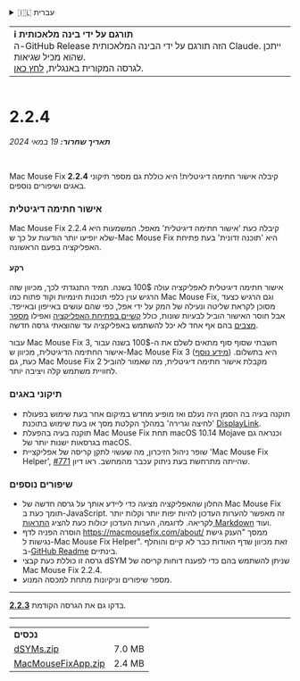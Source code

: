 <details>
<summary>🇮🇱 עברית</summary>

[🇬🇧 English (GitHub)](https://github.com/noah-nuebling/mac-mouse-fix/releases/tag/2.2.4)\
[🇦🇩 Català](https://redirect.macmousefix.com/?target=mmf-release&tag=2.2.4&locale=ca)\
[🇩🇪 Deutsch](https://redirect.macmousefix.com/?target=mmf-release&tag=2.2.4&locale=de)\
[🇪🇸 Español](https://redirect.macmousefix.com/?target=mmf-release&tag=2.2.4&locale=es)\
[🇫🇷 Français](https://redirect.macmousefix.com/?target=mmf-release&tag=2.2.4&locale=fr)\
[🇮🇩 Indonesia](https://redirect.macmousefix.com/?target=mmf-release&tag=2.2.4&locale=id)\
[🇮🇹 Italiano](https://redirect.macmousefix.com/?target=mmf-release&tag=2.2.4&locale=it)\
[🇭🇺 Magyar](https://redirect.macmousefix.com/?target=mmf-release&tag=2.2.4&locale=hu)\
[🇳🇱 Nederlands](https://redirect.macmousefix.com/?target=mmf-release&tag=2.2.4&locale=nl)\
[🇵🇱 Polski](https://redirect.macmousefix.com/?target=mmf-release&tag=2.2.4&locale=pl)\
[🇧🇷 Português (Brasil)](https://redirect.macmousefix.com/?target=mmf-release&tag=2.2.4&locale=pt-BR)\
[🇵🇹 Português (Portugal)](https://redirect.macmousefix.com/?target=mmf-release&tag=2.2.4&locale=pt-PT)\
[🇷🇴 Română](https://redirect.macmousefix.com/?target=mmf-release&tag=2.2.4&locale=ro)\
[🇸🇪 Svenska](https://redirect.macmousefix.com/?target=mmf-release&tag=2.2.4&locale=sv)\
[🇻🇳 Tiếng Việt](https://redirect.macmousefix.com/?target=mmf-release&tag=2.2.4&locale=vi)\
[🇹🇷 Türkçe](https://redirect.macmousefix.com/?target=mmf-release&tag=2.2.4&locale=tr)\
[🇨🇿 Čeština](https://redirect.macmousefix.com/?target=mmf-release&tag=2.2.4&locale=cs)\
[🇬🇷 Ελληνικά](https://redirect.macmousefix.com/?target=mmf-release&tag=2.2.4&locale=el)\
[🇷🇺 Русский](https://redirect.macmousefix.com/?target=mmf-release&tag=2.2.4&locale=ru)\
[🇺🇦 Українська](https://redirect.macmousefix.com/?target=mmf-release&tag=2.2.4&locale=uk)\
**🇮🇱 עברית**\
[🇸🇦 العربية](https://redirect.macmousefix.com/?target=mmf-release&tag=2.2.4&locale=ar)\
[🇮🇳 हिन्दी](https://redirect.macmousefix.com/?target=mmf-release&tag=2.2.4&locale=hi)\
[🇹🇭 ไทย](https://redirect.macmousefix.com/?target=mmf-release&tag=2.2.4&locale=th)\
[🇨🇳 中文 (简体)](https://redirect.macmousefix.com/?target=mmf-release&tag=2.2.4&locale=zh-Hans)\
[🇨🇳 中文 (繁體)](https://redirect.macmousefix.com/?target=mmf-release&tag=2.2.4&locale=zh-Hant)\
[🇭🇰 中文（香港)](https://redirect.macmousefix.com/?target=mmf-release&tag=2.2.4&locale=zh-HK)\
[🇯🇵 日本語](https://redirect.macmousefix.com/?target=mmf-release&tag=2.2.4&locale=ja)\
[🇰🇷 한국어](https://redirect.macmousefix.com/?target=mmf-release&tag=2.2.4&locale=ko)\
[Help translate Mac Mouse Fix to different languages!](https://github.com/noah-nuebling/mac-mouse-fix/discussions/731)
</details>
<table align=><td>
<b>ℹ️ תורגם על ידי בינה מלאכותית</b><br>
ה-GitHub Release הזה תורגם על ידי הבינה המלאכותית Claude. ייתכן שהוא מכיל שגיאות.<br>
לגרסה המקורית באנגלית, <a href="https://github.com/noah-nuebling/mac-mouse-fix/releases/tag/2.2.4">לחץ כאן</a>.
</td></table>

<table></table>

# 2.2.4
***תאריך שחרור:** 19 במאי 2024*

<br>

Mac Mouse Fix **2.2.4** קיבלה אישור חתימה דיגיטלית! היא כוללת גם מספר תיקוני באגים ושיפורים נוספים.

### **אישור חתימה דיגיטלית**

Mac Mouse Fix 2.2.4 קיבלה כעת 'אישור חתימה דיגיטלית' מאפל. המשמעות היא שלא יופיעו יותר הודעות על כך ש-Mac Mouse Fix היא 'תוכנה זדונית' בעת פתיחת האפליקציה בפעם הראשונה.

#### רקע

אישור חתימה דיגיטלית לאפליקציה עולה 100$ בשנה. תמיד התנגדתי לכך, מכיוון שזה הרגיש עוין כלפי תוכנות חינמיות וקוד פתוח כמו Mac Mouse Fix, וגם הרגיש כצעד מסוכן לקראת שליטה ונעילה של המק על ידי אפל, כפי שהם עושים באייפון ובאייפד. אבל חוסר האישור הוביל לבעיות שונות, כולל [קשיים בפתיחת האפליקציה](https://github.com/noah-nuebling/mac-mouse-fix/discussions/114) ואפילו [מספר מצבים](https://github.com/noah-nuebling/mac-mouse-fix/issues/95) בהם אף אחד לא יכל להשתמש באפליקציה עד שהוצאתי גרסה חדשה.

עבור Mac Mouse Fix 3, חשבתי שסוף סוף מתאים לשלם את ה-100$ בשנה עבור אישור החתימה הדיגיטלית, מכיוון ש-Mac Mouse Fix 3 היא בתשלום. ([מידע נוסף](https://redirect.macmousefix.com/?target=mmf-release&tag=3.0.0&locale=he)) \
כעת, גם Mac Mouse Fix 2 מקבלת אישור חתימה דיגיטלית, מה שאמור להוביל לחוויית משתמש קלה ויציבה יותר.

### **תיקוני באגים**

- תוקנה בעיה בה הסמן היה נעלם ואז מופיע מחדש במיקום אחר בעת שימוש בפעולת 'לחיצה וגרירה' במהלך הקלטת מסך או בעת שימוש בתוכנת [DisplayLink](https://www.synaptics.com/products/displaylink-graphics).
- תוקנה בעיה בהפעלת Mac Mouse Fix תחת macOS 10.14 Mojave וכנראה גם בגרסאות ישנות יותר של macOS.
- שופר ניהול הזיכרון, מה שעשוי לתקן קריסה של אפליקציית 'Mac Mouse Fix Helper', שהייתה מתרחשת בעת ניתוק עכבר מהמחשב. ראו דיון [#771](https://github.com/noah-nuebling/mac-mouse-fix/discussions/771).

### **שיפורים נוספים**

- החלון שהאפליקציה מציגה כדי ליידע אותך על גרסה חדשה של Mac Mouse Fix תומך כעת ב-JavaScript. זה מאפשר להערות העדכון להיות יפות יותר וקלות יותר לקריאה. לדוגמה, הערות העדכון יכולות כעת להציג [התראות Markdown](https://github.com/orgs/community/discussions/16925) ועוד.
- הוסרה הפניה לדף https://macmousefix.com/about/ ממסך "הענק גישת נגישות ל-Mac Mouse Fix Helper". זאת מכיוון שדף האודות כבר לא קיים והוחלף ב-[GitHub Readme](https://github.com/noah-nuebling/mac-mouse-fix) בינתיים.
- גרסה זו כוללת כעת קבצי dSYM שניתן להשתמש בהם כדי לפענח דוחות קריסה של Mac Mouse Fix 2.2.4.
- מספר שיפורים וניקיונות מתחת למכסה המנוע.

---

בדקו גם את הגרסה הקודמת [**2.2.3**](https://redirect.macmousefix.com/?target=mmf-release&tag=2.2.3&locale=he).

---

<table align="start">
<tr>
    <td colspan=2>
        <b>נכסים</b>
    </td>
</tr>
<tr>
    <td><a href="https://github.com/noah-nuebling/mac-mouse-fix/releases/download/2.2.4/dSYMs.zip">dSYMs.zip</a></td>
    <td>7.0 MB</td>
</tr>
<tr>
    <td><a href="https://github.com/noah-nuebling/mac-mouse-fix/releases/download/2.2.4/MacMouseFixApp.zip">MacMouseFixApp.zip</a></td>
    <td>2.4 MB</td>
</tr>
</table>